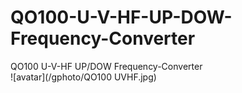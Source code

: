 # QO100-U-V-HF-UP-DOW-Frequency-Converter
QO100 U-V-HF UP/DOW Frequency-Converter  
![avatar](/gphoto/QO100 UVHF.jpg)
